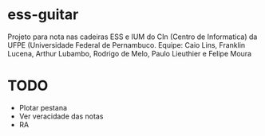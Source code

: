 ess-guitar
==========

Projeto para nota nas cadeiras ESS e IUM do CIn (Centro de Informatica) da UFPE (Universidade Federal de Pernambuco. Equipe: Caio Lins, Franklin Lucena, Arthur Lubambo, Rodrigo de Melo, Paulo Lieuthier e Felipe Moura

TODO
====
* Plotar pestana
* Ver veracidade das notas
* RA
